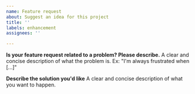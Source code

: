 ```yaml
---
name: Feature request
about: Suggest an idea for this project
title: ''
labels: enhancement
assignees: ''

---
```


**Is your feature request related to a problem? Please describe.**
A clear and concise description of what the problem is. Ex: "I'm always frustrated when [...]"

**Describe the solution you'd like**
A clear and concise description of what you want to happen.
